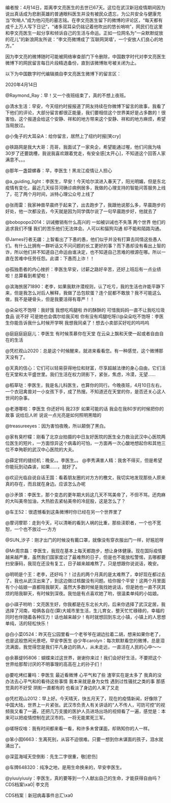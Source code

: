 编者按：4月14日，距离李文亮医生的去世已67天。这位在武汉新冠疫情期间因为说出真话成为悲剧英雄的普通眼科医生并没有被民众遗忘，为公共安全与健康充当“吹哨人”成为他闪亮的墓志铭。在李文亮医生留下的微博的评论区，“每天都有成千上万人写下日记”，“诸多双耳朵仍铭记着他吹出的悠长哨响”，网民们在这里和李文亮医生一起分享和倾诉自己的生活与命运。正如一位网名为“一朵默默绽放的花儿”的新浪网友所说：“李文亮微博成了‘互联网哭墙’，一个安放人们良心的地方。”

因为李文亮的微博随时可能被网络审查部门下令删除，中国数字时代对李文亮医生微博下的网民留言每日片段精选备份，直到该微博账号被关闭为止。 

以下为中国数字时代编辑摘自李文亮医生微博下的留言区：

2020年4月14日

@Raymond_Ray：早！又一个夜班结束了，真的不想上夜班。

@清水生活：早安，今天纽约时报报道了网友持续在你微博下留言的故事，我看了下他们的评论，大部分留言都很正能量，我们要相信这个世界美好是占多数的！很害怕，这个报道会给这个安静、祥和的地方带来这个安静、祥和的地方麻烦，希望当局放过。

@小兔子的大耳朵A：给你留言，居然上了纽约时报[笑cry]

@铁路网是我大大哥：亮哥，我面试了一家央企，希望能通过喔，他们问我为啥30岁了还要跳槽，我说我喜欢跟着党走，有安全感[太开心]，不知道这个回答人家满意不。。。

@那年一盏碧螺春：早，李医生！黑龙江疫情让人担心

@a_guiding_light：李医生，早安！今天哈尔滨进入春天了，阳光明媚，但是东北疫情有变化，最近几天绥芬河确诊病例居多，我做的心理支持的智能问答服务上线了，花了两个月时间，派特心理公众号上线了

@张雨雷：我家神兽早晨终于起来了，出去跑步了，我跟他说那么多，早晨跑步的好处，他一次都没去，今天就是因为同学偶尔说了一句早晨跑步好，他就去了

@bobopopo2014：训诫撤销有什么高兴的 一如被训诫也不失落 两个世界 他们的追求我们不懂 我们的苦乐他们无法体会。人可以和猫狗沟通 却不能和陌路沟通。

@James行者无疆：上智看出了下愚的愚，他们似乎并没有打算去同情这些愚人们。有什么比拥有一群听话又不问问题的长工更好的事？而下愚却没有看出上智的诈，所以他们并不知道自己命运由谁决定，也不知道自己苦难的根源在哪。所以一直在苦难中任劳任怨。此谓：下愚而上诈！！

@孤独患者的内心挫折：李医生早安，讨薪之路好辛苦，还好上班后有一点业绩啦！总算看到希望啦！

@滨海旅居71890：老李，如果我默许潜规则，认了吃亏，我的生活也许能平静下来，但是我怎么对后人解释，我做了怂包软蛋？连个屁都不敢放？我不可能这么做，我不是硬骨头，但是我要活得有尊严！！

@朵朵吃不饱呀：我好饿 我想吃鸡腿啦 炸的酥酥的 可惜我妈妈一直不让我吃垃圾食品 说不好 可是她也会偶尔给我买啦 你有没有鸡腿吃呀//@朵朵吃不饱呀：李医生你能告诉我什么时候开学啊 我想我同桌了！想去小卖部买好吃的呜呜呜

@庭庭庭庭庭儿：李医生 有时候羡慕你在天堂 在云朵上飘和天使一起或者自由自在的生活

@凭栏观山2020：总是这个时候醒来，就进来看看您。有一种感觉，这个微博那天没有了。

@天真的信心：它们可以轻易获得地位和财富，尽享超越法律的身心自由，它们活在天堂和太平盛世里。我们生活在权力阴影下，紧张，焦虑，冷漠，无望&#8230;&#8230;

@稻草哒：李医生，我是名儿科医生，也算你的同行。今晚夜班，4月10日左右，一个衣冠禽兽对一小女孩下手，成了热搜。不知道还在天堂的你，是否还关心这人世间的杂事。

@老港哪啦：李医生 你还好吗 我23岁 如果可能的话 我会在我80岁的时候把你的故事 说给后人听 说说一点光亮是如何照明黑暗的

@treasureeyes：因为害怕夜晚，所以颠倒了黑白。

@家有臭柠檬：刚看了北京台拍摄的中日友好医院的医生全力救治武汉中心医院两位医生的短片，一方面惊异这个病毒的可怕，一方面再一次心酸地想起你和其他三位不幸殉职的武汉中心医院的大夫。

@薛定锷的缝纫机：晚安。。李医生。。 @李秀满害人精：我舍不得买，但是希望你能玩到动森诶，如果……，就好了。

@欢迎光临自说自话王国：看着朋友圈的对方方的檄文，我切实地发现那些人原来真的存在，而且就在身边。应该怎么办呢

@沙矛頭：李医生，那个变态的更年期大妈这几天不骂美帝了，不但不骂，还肉麻的大叫美帝加油，大热脸去紧帖美帝的冷屁股，这是怎么了？

@车王52：很遗憾看到这条微博时你已经在另一个世界里了

@摩诃摩耶：走到今天，可以清晰的看到人祸的比重，那些渎职者，一个也不宽恕，一个也不放过&#8212;-方方

@SUN_汐子：刚才出门的时候没有戴口罩，就像没有穿衣服出门一样，好尴尬呀

@Mr周宗磊：李医生，我现在基本上每天都跑步，想让身体健康。现在国际疫情越来越严重，虽然我们国家度过了最难熬的日子，但是也不能放松警惕，去哪都要扫安康码，我现在还没有复工，日子越来越难熬了。只是想跟你说说话，晚安。

@明明是个王：老李，还好吗？！过去的两个月真的是太难熬了，幸好现在都过去了。我也从武汉出来了，到这边做过核酸没有问题。给你报个平安！这两个月里面有个小姑娘一直都陪我聊天，虽然大多数时候是我找她说话，但是她也一直不厌其烦的陪我聊天，有时候到深夜。我怕是有点喜欢她了哟，很温柔单纯的小姑娘。

@小祺子哟哟：文亮医生好，你我都是在东北长大的，后来你选择了武汉定居，我选择了河南，咱俩各自在(算)大城市里生活，生儿育女，整天忙忙碌碌的，幸福的同时也伴随着各种压力！话也越来越少！有时就想回到东北小镇，小镇上的人思想单纯，活的轻松快乐！

@白小菜0524：昨天在公园里看一个老爷爷在湖边拉着二胡，想来如果你老了，也是这般悠闲光景吧，早安李医生 @少年carolyn：每次默默看您的微博，总是泪流满面，我觉得您是我们平凡身边的熟人，从未走远，一直活在人民的心中～～

@余慕缇95806：蝴蝶来过这世界，谢谢你来过！我们会好好生活，不要把这个世界给那帮讨厌的不明事理的高高在上的孙子们！

@要吃烤红薯吗：李医生 最近看微博 心平气和了些 渣宰实在是太多了 我真的没办法去心平气和的看待这些事情 我本来就是身为女性 遇到过性骚扰之类的事 那感觉真的不好受 阴影一直都有的 也看淡了身边的人来了又走

@凭栏观山2012：早上好。今天晴天，快五月天了，现在的疫情新闻，好像除了中国大陆，世界上一片紧张。武汉市负责人有关讲话的“人不传人，可防可控”的视频我又看了一遍，还把几万支援的医护人员进场出场的视频看了一遍，感觉是：本来可以把疫情控制在武汉市的。一将无能累死三军。

@嗟呀叹啥：我有时间都来看一看，和许多未曾谋面，却熟知你的人一样。

@笨小囡6663：生离死别，从容不迫很难。只要一想到你未谋面的孩子，泪水就涌出了。

@深蓝海域天空倒影：先生二字很重，敬[悲伤]

@车牌648320：纯净之地，是用生命换来的，早安李医生。

@yiuuiyiuuiy：李医生，真的要等到一个人献出自己的生命，才能获得自由吗？ CDS档案\xa0| 李文亮

CDS档案｜新冠病毒事件总汇\xa0


